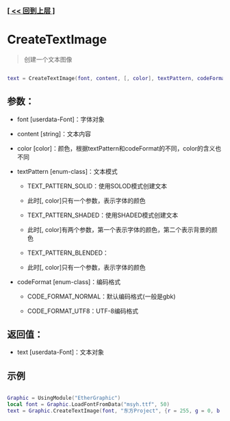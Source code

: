 ### [[ << 回到上层 ]](README.md)

# CreateTextImage

> 创建一个文本图像

```lua

text = CreateTextImage(font, content, [, color], textPattern, codeFormat)

```

## 参数：

+ font [userdata-Font]：字体对象

+ content [string]：文本内容

+ color [color]：颜色，根据textPattern和codeFormat的不同，color的含义也不同

+ textPattern [enum-class]：文本模式

    + TEXT_PATTERN_SOLID：使用SOLOD模式创建文本
    + 此时[, color]只有一个参数，表示字体的颜色

    + TEXT_PATTERN_SHADED：使用SHADED模式创建文本
    + 此时[, color]有两个参数，第一个表示字体的颜色，第二个表示背景的颜色

    + TEXT_PATTERN_BLENDED：
    + 此时[, color]只有一个参数，表示字体的颜色

+ codeFormat [enum-class]：编码格式

    + CODE_FORMAT_NORMAL：默认编码格式(一般是gbk)

    + CODE_FORMAT_UTF8：UTF-8编码格式

## 返回值：

+ text [userdata-Font]：文本对象

## 示例

```lua

Graphic = UsingModule("EtherGraphic")
local font = Graphic.LoadFontFromData("msyh.ttf", 50)
text = Graphic.CreateTextImage(font, "东方Project", {r = 255, g = 0, b = 0}, Graphic.TEXT_PATTERN_BLENDED, Graphic.CODE_FORMAT_UTF8)

```